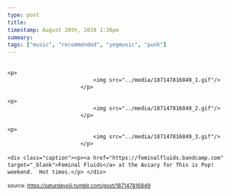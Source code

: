 ```yaml
---
type: post
title: 
timestamp: August 20th, 2019 1:30pm
summary: 
tags: ["music", "recommended", "yegmusic", "punk"]
---
```


                
                
                
                                                                                       <p>
                               <img src="../media/187147816849_1.gif"/>
                           </p>
                                                                                                                           <p>
                               <img src="../media/187147816849_2.gif"/>
                           </p>
                                                                                                                           <p>
                               <img src="../media/187147816849_3.gif"/>
                           </p>
                                                                                                                      <div class="caption"><p><a href="https://feminalfluids.bandcamp.com" target="_blank">Feminal Fluids</a> at the Aviary for This is Pop! weekend.  Hot times.</p> </div>
                                    
                
                
                
                
                                
<small>source: https://saturdayxiii.tumblr.com/post/187147816849</small>